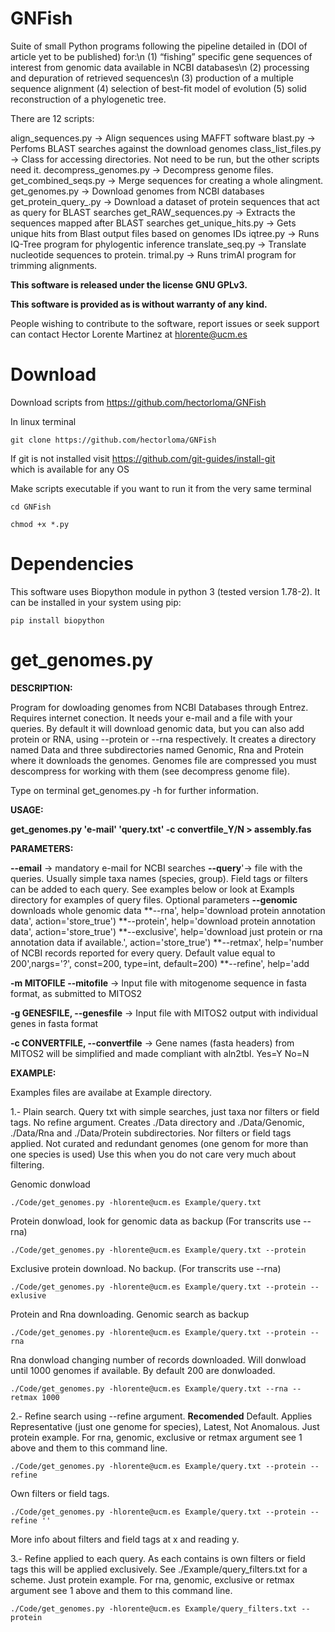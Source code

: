 # GNFish
Suite of small Python programs following the pipeline detailed in (DOI of article yet to be published) for:\n
(1) “fishing” specific gene sequences of interest from genomic data available in NCBI databases\n
(2) processing and depuration of retrieved sequences\n
(3) production of a multiple sequence alignment
(4) selection of best-fit model of evolution
(5) solid reconstruction of a phylogenetic tree.

There are 12 scripts:

align_sequences.py -> Align sequences using MAFFT software
blast.py -> Perfoms BLAST searches against the download genomes
class_list_files.py -> Class for accessing directories. Not need to be run, but the other scripts need it.
decompress_genomes.py -> Decompress genome files.
get_combined_seqs.py -> Merge sequences for creating a whole alingment.
get_genomes.py -> Download genomes from NCBI databases
get_protein_query_.py -> Download a dataset of protein sequences that act as query for BLAST searches
get_RAW_sequences.py -> Extracts the sequences mapped after BLAST searches
get_unique_hits.py -> Gets unique hits from Blast output files based on genomes IDs
iqtree.py -> Runs IQ-Tree program for phylogentic inference
translate_seq.py -> Translate nucleotide sequences to protein.
trimal.py -> Runs trimAl program for trimming alignments.

**This software is released under the license GNU GPLv3.**

**This software is provided as is without warranty of any kind.** 

People wishing to contribute to the software, report issues or seek support can contact Hector Lorente Martinez at hlorente@ucm.es


# Download

Download scripts from https://github.com/hectorloma/GNFish

In linux terminal

```
git clone https://github.com/hectorloma/GNFish
```

If git is not installed visit https://github.com/git-guides/install-git  
which is available for any OS

Make scripts executable if you want to run it from the very same terminal

```
cd GNFish
```

```
chmod +x *.py
```

# Dependencies

This software uses Biopython module in python 3 (tested version 1.78-2). It can be installed in your system using pip:

```
pip install biopython 
```

# get_genomes.py

**DESCRIPTION:**

Program for dowloading genomes from NCBI Databases through Entrez. Requires internet conection.
It needs your e-mail and a file with your queries. By default it will download genomic data, but you can also add protein or RNA, using --protein or --rna respectively.
It creates a directory named Data and three subdirectories named Genomic, Rna and Protein where it downloads the genomes.
Genomes file are compressed you must descompress for working with them (see decompress genome file).

Type on terminal get_genomes.py -h for further information.

**USAGE:**


**get_genomes.py 'e-mail' 'query.txt' -c convertfile_Y/N > assembly.fas**


**PARAMETERS:**

**--email** -> mandatory e-mail for NCBI searches
**--query**'-> file with the queries. Usually simple taxa names (species, group). Field tags or filters can be added to each query. See examples below or look at Exampls directory for examples of query files.
Optional parameters
**--genomic** downloads whole genomic data
**--rna', help='download protein annotation data', action='store_true')
**--protein', help='download protein annotation data', action='store_true')
**--exclusive', help='download just protein or rna annotation data if available.', action='store_true')
**--retmax', help='number of NCBI records reported for every query. Default value equal to 200',nargs='?', const=200, type=int, default=200)
**--refine', help='add

**-m MITOFILE --mitofile** -> Input file with mitogenome sequence in fasta format, as submitted to MITOS2

**-g GENESFILE, --genesfile** -> Input file with MITOS2 output with individual genes in fasta format

**-c CONVERTFILE, --convertfile** -> Gene names (fasta headers) from MITOS2 will be simplified and made compliant with aln2tbl. Yes=Y No=N

**EXAMPLE:**

Examples files are availabe at Example directory.

1.- Plain search. Query txt with simple searches, just taxa nor filters or field tags. No refine argument.
Creates ./Data directory and ./Data/Genomic, ./Data/Rna and ./Data/Protein subdirectories. 
Nor filters or field tags applied. Not curated and redundant genomes (one genom for more than one species is used)
Use this when you do not care very much about filtering.

Genomic donwload
```
./Code/get_genomes.py -hlorente@ucm.es Example/query.txt
```
Protein donwload, look for genomic data as backup (For transcrits use --rna)
```
./Code/get_genomes.py -hlorente@ucm.es Example/query.txt --protein
```
Exclusive protein download. No backup. (For transcrits use --rna)
```
./Code/get_genomes.py -hlorente@ucm.es Example/query.txt --protein --exlusive
```
Protein and Rna downloading. Genomic search as backup
```
./Code/get_genomes.py -hlorente@ucm.es Example/query.txt --protein --rna
```
Rna donwload changing number of records downloaded. Will donwload until 1000 genomes if available. By default 200 are donwloaded.
```
./Code/get_genomes.py -hlorente@ucm.es Example/query.txt --rna --retmax 1000
```
2.- Refine search using --refine argument. **Recomended**
Default. Applies Representative (just one genome for species), Latest, Not Anomalous.
Just protein example. For rna, genomic, exclusive or retmax argument see 1 above and them to this command line.
```
./Code/get_genomes.py -hlorente@ucm.es Example/query.txt --protein --refine
```
Own filters or field tags. 
```
./Code/get_genomes.py -hlorente@ucm.es Example/query.txt --protein --refine ''
```
More info about filters and field tags at x and reading y.

3.- Refine applied to each query.
As each contains is own filters or field tags this will be applied exclusively. See ./Example/query_filters.txt for a scheme.
Just protein example. For rna, genomic, exclusive or retmax argument see 1 above and them to this command line.
```
./Code/get_genomes.py -hlorente@ucm.es Example/query_filters.txt --protein
```
